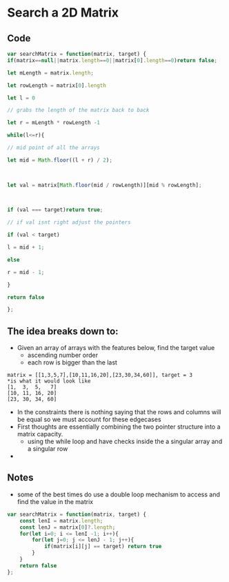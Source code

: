 # Search a 2D Matrix
## Code
``` js
var searchMatrix = function(matrix, target) {
if(matrix==null||matrix.length==0||matrix[0].length==0)return false;

let mLength = matrix.length;

let rowLength = matrix[0].length

let l = 0

// grabs the length of the matrix back to back

let r = mLength * rowLength -1

while(l<=r){

// mid point of all the arrays

let mid = Math.floor((l + r) / 2);

  

let val = matrix[Math.floor(mid / rowLength)][mid % rowLength];

  

if (val === target)return true;

// if val isnt right adjust the pointers

if (val < target)

l = mid + 1;

else

r = mid - 1;

}

return false

};
```

## The idea breaks down to:
- Given an array of arrays with the features below, find the target value
	- ascending number order
	- each row is bigger than the last
```
matrix = [[1,3,5,7],[10,11,16,20],[23,30,34,60]], target = 3
*is what it would look like
[1,  3,  5,   7]
[10, 11, 16, 20]
[23, 30, 34, 60]
```
- In the constraints there is nothing saying that the rows and columns will be equal so we must account for these edgecases
- First thoughts are essentially combining the two pointer structure into a matrix capacity.
	- using the while loop and have checks inside the a singular array and a singular row
- 
## Notes
- some of the best times do use a double loop mechanism to access and find the value in the matrix
``` js
var searchMatrix = function(matrix, target) {
    const lenI = matrix.length;
    const lenJ = matrix[0]?.length;
    for(let i=0; i <= lenI -1; i++){
        for(let j=0; j <= lenJ - 1; j++){
            if(matrix[i][j] == target) return true
        }
    }
    return false
};
```
